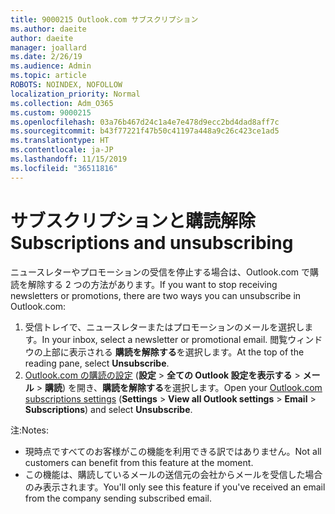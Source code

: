 ```yaml
---
title: 9000215 Outlook.com サブスクリプション
ms.author: daeite
author: daeite
manager: joallard
ms.date: 2/26/19
ms.audience: Admin
ms.topic: article
ROBOTS: NOINDEX, NOFOLLOW
localization_priority: Normal
ms.collection: Adm_O365
ms.custom: 9000215
ms.openlocfilehash: 03a76b467d24c1a4e7e478d9ecc2bd4dad8aff7c
ms.sourcegitcommit: b43f77221f47b50c41197a448a9c26c423ce1ad5
ms.translationtype: HT
ms.contentlocale: ja-JP
ms.lasthandoff: 11/15/2019
ms.locfileid: "36511816"
---
```

# <a name="subscriptions-and-unsubscribing"></a><span data-ttu-id="ad5ab-102">サブスクリプションと購読解除</span><span class="sxs-lookup"><span data-stu-id="ad5ab-102">Subscriptions and unsubscribing</span></span>

<span data-ttu-id="ad5ab-103">ニュースレターやプロモーションの受信を停止する場合は、Outlook.com で購読を解除する 2 つの方法があります。</span><span class="sxs-lookup"><span data-stu-id="ad5ab-103">If you want to stop receiving newsletters or promotions, there are two ways you can unsubscribe in Outlook.com:</span></span>

1. <span data-ttu-id="ad5ab-104">受信トレイで、ニュースレターまたはプロモーションのメールを選択します。</span><span class="sxs-lookup"><span data-stu-id="ad5ab-104">In your inbox, select a newsletter or promotional email.</span></span> <span data-ttu-id="ad5ab-105">閲覧ウィンドウの上部に表示される **購読を解除する**を選択します。</span><span class="sxs-lookup"><span data-stu-id="ad5ab-105">At the top of the reading pane, select **Unsubscribe**.</span></span>
2. <span data-ttu-id="ad5ab-106">[Outlook.com の購読の設定](https://outlook.live.com/mail/options/mail/brandsSubscriptions) (**設定** > **全ての Outlook 設定を表示する** > **メール** > **購読**) を開き、**購読を解除する**を選択します。</span><span class="sxs-lookup"><span data-stu-id="ad5ab-106">Open your [Outlook.com subscriptions settings](https://outlook.live.com/mail/options/mail/brandsSubscriptions) (**Settings** > **View all Outlook settings** > **Email** > **Subscriptions**) and select **Unsubscribe**.</span></span>

<span data-ttu-id="ad5ab-107">注:</span><span class="sxs-lookup"><span data-stu-id="ad5ab-107">Notes:</span></span>

- <span data-ttu-id="ad5ab-108">現時点ですべてのお客様がこの機能を利用できる訳ではありません。</span><span class="sxs-lookup"><span data-stu-id="ad5ab-108">Not all customers can benefit from this feature at the moment.</span></span>
- <span data-ttu-id="ad5ab-109">この機能は、購読しているメールの送信元の会社からメールを受信した場合のみ表示されます。</span><span class="sxs-lookup"><span data-stu-id="ad5ab-109">You'll only see this feature if you've received an email from the company sending subscribed email.</span></span>